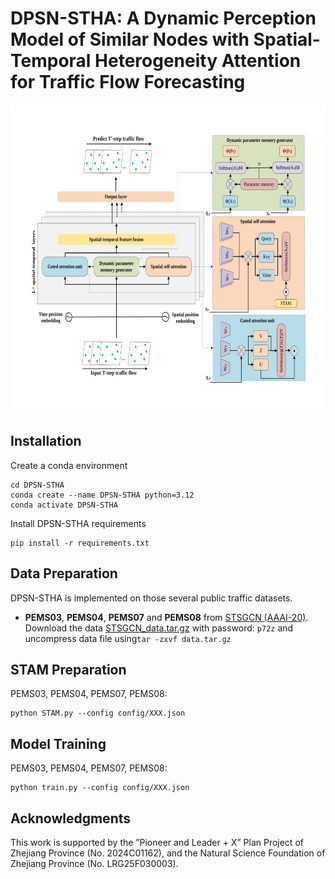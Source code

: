 # DPSN-STHA: A Dynamic Perception Model of Similar Nodes with Spatial-Temporal Heterogeneity Attention for Traffic Flow Forecasting
<p align="center">
  <img width="800" height="494" src="./graph/DPSN-STHA.svg" style="background-color: white;">
</p>


## Installation
Create a conda environment

``` 
cd DPSN-STHA
conda create --name DPSN-STHA python=3.12
conda activate DPSN-STHA
```
Install DPSN-STHA requirements

``` 
pip install -r requirements.txt
```

## Data Preparation
DPSN-STHA is implemented on those several public traffic datasets.
- **PEMS03**, **PEMS04**, **PEMS07** and **PEMS08** from [STSGCN (AAAI-20)](https://github.com/Davidham3/STSGCN).
Download the data [STSGCN_data.tar.gz](https://pan.baidu.com/s/1ZPIiOM__r1TRlmY4YGlolw) with password: `p72z` and uncompress data file using`tar -zxvf data.tar.gz`

## STAM Preparation
PEMS03, PEMS04, PEMS07, PEMS08:
```
python STAM.py --config config/XXX.json
```

## Model Training
PEMS03, PEMS04, PEMS07, PEMS08:
```
python train.py --config config/XXX.json
```
## Acknowledgments
This work is supported by the ”Pioneer and Leader + X” Plan Project of
Zhejiang Province (No. 2024C01162), and the Natural Science Foundation
of Zhejiang Province (No. LRG25F030003).

